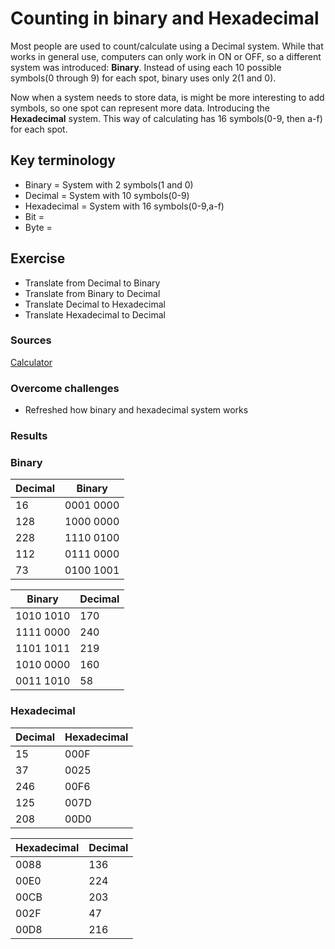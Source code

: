 # Counting in binary and Hexadecimal
Most people are used to count/calculate using a Decimal system. While that works in general use, computers can only work in ON or OFF, so a different system was introduced: **Binary**. Instead of using each 10 possible symbols(0 through 9) for each spot, binary uses only 2(1 and 0).

Now when a system needs to store data, is might be more interesting to add symbols, so one spot can represent more data. Introducing the **Hexadecimal** system. This way of calculating has 16 symbols(0-9, then a-f) for each spot.

## Key terminology
- Binary = System with 2 symbols(1 and 0)
- Decimal = System with 10 symbols(0-9)
- Hexadecimal = System with 16 symbols(0-9,a-f)
- Bit = 
- Byte =

## Exercise
- Translate from Decimal to Binary
- Translate from Binary to Decimal
- Translate Decimal to Hexadecimal
- Translate Hexadecimal to Decimal

### Sources
[Calculator](https://www.rapidtables.com/convert/number/hex-to-decimal.html?x=00D8)

### Overcome challenges
- Refreshed how binary and hexadecimal system works
### Results

### Binary

|Decimal | Binary |
|---|---|
|16 | 0001 0000|
|128 | 1000 0000|
|228| 1110 0100|
|112| 0111 0000|
|73| 0100 1001|

|Binary | Decimal|
|---|---|
|1010 1010|170|
|1111 0000|240|
|1101 1011|219|
|1010 0000|160|
|0011 1010|58|

### Hexadecimal

|Decimal|Hexadecimal|
|---|---|
|15|000F|
|37|0025|
|246|00F6|
|125|007D|
|208|00D0|

|Hexadecimal|Decimal|
|---|---|
|0088|136|
|00E0|224|
|00CB|203|
|002F|47|
|00D8|216|
